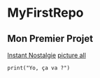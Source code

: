 # MyFirstRepo

## Mon Premier Projet ##

[Instant Nostalgie](https://www.youtube.com/watch?v=Zt7Lj67ux8g) 
[picture all](https://www.google.com/searchq=sac+a+dos+violet&rlz=1C1GCEA_enFR999FR999&tbm=isch&sxsrf=ALiCzsZNSk9aa_dQikj54gu3kSyvX2QnZw:1662469161190&source=lnms&sa=X&ved=0ahUKEwjAt7WenID6AhUOgRoKHST8ABwQ_AUI7AgoAQ&biw=1536&bih=714&dpr=1.25#imgrc=ibZkcXh3cfLlQM)



`print("Yo, ça va ?")`

